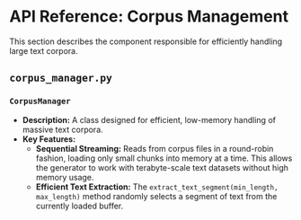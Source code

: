 # API Reference: Corpus Management

This section describes the component responsible for efficiently handling large text corpora.

## `corpus_manager.py`

### `CorpusManager`
- **Description:** A class designed for efficient, low-memory handling of massive text corpora.
- **Key Features:**
    - **Sequential Streaming:** Reads from corpus files in a round-robin fashion, loading only small chunks into memory at a time. This allows the generator to work with terabyte-scale text datasets without high memory usage.
    - **Efficient Text Extraction:** The `extract_text_segment(min_length, max_length)` method randomly selects a segment of text from the currently loaded buffer.
